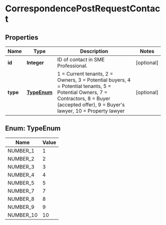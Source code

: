 

# CorrespondencePostRequestContact


## Properties

| Name | Type | Description | Notes |
|------------ | ------------- | ------------- | -------------|
|**id** | **Integer** | ID of contact in SME Professional. |  [optional] |
|**type** | [**TypeEnum**](#TypeEnum) | 1 &#x3D; Current tenants, 2 &#x3D; Owners, 3 &#x3D; Potential buyers, 4 &#x3D; Potential tenants, 5 &#x3D; Potential Owners, 7 &#x3D; Contractors, 8 &#x3D; Buyer (accepted offer), 9 &#x3D; Buyer&#39;s lawyer, 10 &#x3D; Property lawyer |  [optional] |



## Enum: TypeEnum

| Name | Value |
|---- | -----|
| NUMBER_1 | 1 |
| NUMBER_2 | 2 |
| NUMBER_3 | 3 |
| NUMBER_4 | 4 |
| NUMBER_5 | 5 |
| NUMBER_7 | 7 |
| NUMBER_8 | 8 |
| NUMBER_9 | 9 |
| NUMBER_10 | 10 |



